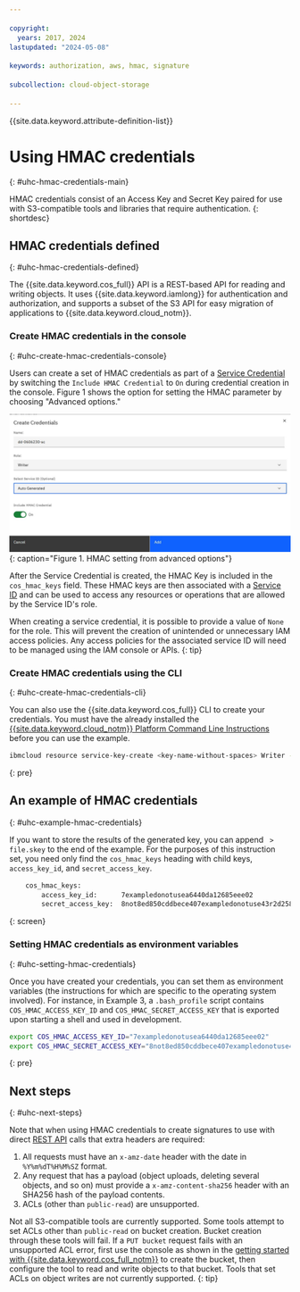 ```yaml
---

copyright:
  years: 2017, 2024
lastupdated: "2024-05-08"

keywords: authorization, aws, hmac, signature

subcollection: cloud-object-storage

---
```


{{site.data.keyword.attribute-definition-list}}

# Using HMAC credentials
{: #uhc-hmac-credentials-main}

HMAC credentials consist of an Access Key and Secret Key paired for use with S3-compatible tools and libraries that require authentication.
{: shortdesc}

## HMAC credentials defined
{: #uhc-hmac-credentials-defined}

The {{site.data.keyword.cos_full}} API is a REST-based API for reading and writing objects. It uses {{site.data.keyword.iamlong}} for authentication and authorization, and supports a subset of the S3 API for easy migration of applications to {{site.data.keyword.cloud_notm}}.

### Create HMAC credentials in the console
{: #uhc-create-hmac-credentials-console}

Users can create a set of HMAC credentials as part of a [Service Credential](/docs/cloud-object-storage?topic=cloud-object-storage-service-credentials) by switching the `Include HMAC Credential` to `On`  during credential creation in the console. Figure 1 shows the option for setting the HMAC parameter by choosing "Advanced options."

![include HMAC credential](images/hmac-credential-dialog.jpg){: caption="Figure 1. HMAC setting from advanced options"}

After the Service Credential is created, the HMAC Key is included in the `cos_hmac_keys` field. These HMAC keys are then associated with a [Service ID](/docs/account?topic=account-serviceids#serviceids) and can be used to access any resources or operations that are allowed by the Service ID's role.

When creating a service credential, it is possible to provide a value of `None` for the role.  This will prevent the creation of unintended or unnecessary IAM access policies. Any access policies for the associated service ID will need to be managed using the IAM console or APIs.
{: tip}

### Create HMAC credentials using the CLI
{: #uhc-create-hmac-credentials-cli}

You can also use the {{site.data.keyword.cos_full}} CLI to create your credentials. You must have the already installed the [{{site.data.keyword.cloud_notm}} Platform Command Line Instructions](/docs/cli?topic=cli-install-ibmcloud-cli) before you can use the example.

```sh
ibmcloud resource service-key-create <key-name-without-spaces> Writer --instance-name "<instance name--use quotes if your instance name has spaces>" --parameters '{"HMAC":true}'
```
{: pre}

## An example of HMAC credentials
{: #uhc-example-hmac-credentials}

If you want to store the results of the generated key, you can append ` > file.skey` to the end of the example. For the purposes of this instruction set, you need only find the `cos_hmac_keys` heading with child keys, `access_key_id`, and `secret_access_key`.

```sh
    cos_hmac_keys:
        access_key_id:      7exampledonotusea6440da12685eee02
        secret_access_key:  8not8ed850cddbece407exampledonotuse43r2d2586
```
{: screen}

### Setting HMAC credentials as environment variables
{: #uhc-setting-hmac-credentials}

Once you have created your credentials, you can set them as environment variables (the instructions for which are specific to the operating system involved). For instance, in Example 3, a `.bash_profile` script contains `COS_HMAC_ACCESS_KEY_ID` and `COS_HMAC_SECRET_ACCESS_KEY` that is exported upon starting a shell and used in development.

```sh
export COS_HMAC_ACCESS_KEY_ID="7exampledonotusea6440da12685eee02"
export COS_HMAC_SECRET_ACCESS_KEY="8not8ed850cddbece407exampledonotuse43r2d2586"

```
{: pre}

## Next steps
{: #uhc-next-steps}

Note that when using HMAC credentials to create signatures to use with direct [REST API](/docs/cloud-object-storage?topic=cloud-object-storage-compatibility-api-bucket-operations#bucket-operations-hmac) calls that extra headers are required:
1. All requests must have an `x-amz-date` header with the date in `%Y%m%dT%H%M%SZ` format.
1. Any request that has a payload (object uploads, deleting several objects, and so on) must provide a `x-amz-content-sha256` header with an SHA256 hash of the payload contents.
1. ACLs (other than `public-read`) are unsupported.

Not all S3-compatible tools are currently supported. Some tools attempt to set ACLs other than `public-read` on bucket creation. Bucket creation through these tools will fail. If a `PUT bucket` request fails with an unsupported ACL error, first use the console as shown in the [getting started with {{site.data.keyword.cos_full_notm}}](/docs/cloud-object-storage?topic=cloud-object-storage-getting-started-cloud-object-storage) to create the bucket, then configure the tool to read and write objects to that bucket. Tools that set ACLs on object writes are not currently supported.
{: tip}
